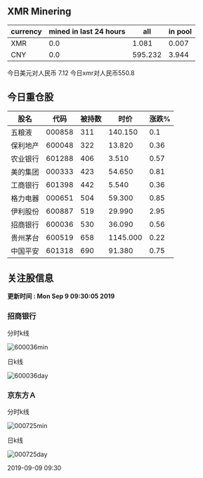 ## XMR Minering

|currency|mined in last 24 hours|all|in pool|
|---|---|---|---|
|XMR|0.0|1.081|0.007|
|CNY|0.0|595.232|3.944|

今日美元对人民币 7.12	今日xmr对人民币550.8


## 今日重仓股 

|股名|代码|被持数|时价|涨跌%|
|---|---|---|---|---|
|五粮液|000858|311|140.150|0.1|
|保利地产|600048|322|13.820|0.36|
|农业银行|601288|406|3.510|0.57|
|美的集团|000333|423|54.650|0.81|
|工商银行|601398|442|5.540|0.36|
|格力电器|000651|504|59.300|0.85|
|伊利股份|600887|519|29.990|2.95|
|招商银行|600036|530|36.090|0.56|
|贵州茅台|600519|658|1145.000|0.22|
|中国平安|601318|690|91.380|0.75|

## 关注股信息
**更新时间 : Mon Sep  9 09:30:05 2019**
### 招商银行 
分时k线

![600036min](http://image.sinajs.cn/newchart/min/n/sh600036.gif)

日k线

![600036day](http://image.sinajs.cn/newchart/daily/n/sh600036.gif)

### 京东方Ａ 
分时k线

![000725min](http://image.sinajs.cn/newchart/min/n/sz000725.gif)

日k线

![000725day](http://image.sinajs.cn/newchart/daily/n/sz000725.gif)

2019-09-09 09:30